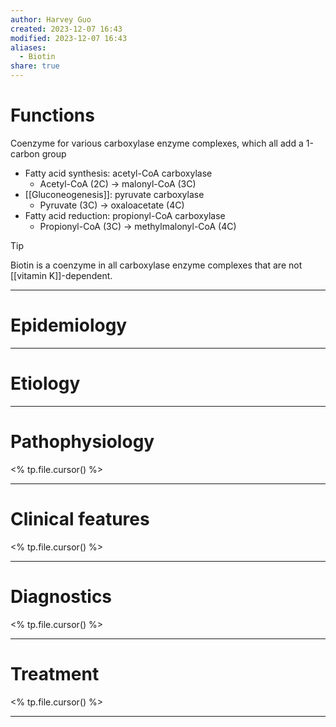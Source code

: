 ```yaml
---
author: Harvey Guo
created: 2023-12-07 16:43
modified: 2023-12-07 16:43
aliases:
  - Biotin
share: true
---
```

# Functions
Coenzyme for various carboxylase enzyme complexes, which all add a 1-carbon group
- Fatty acid synthesis: acetyl-CoA carboxylase
	- Acetyl-CoA (2C) → malonyl-CoA (3C)
- [[Gluconeogenesis]]: pyruvate carboxylase
	- Pyruvate (3C) → oxaloacetate (4C)
- Fatty acid reduction: propionyl-CoA carboxylase
	- Propionyl-CoA (3C) → methylmalonyl-CoA (4C)

>[!tip] 
>Biotin is a coenzyme in all carboxylase enzyme complexes that are not [[vitamin K]]-dependent.

---
# Epidemiology


---
# Etiology


---
# Pathophysiology
<% tp.file.cursor() %>

---
# Clinical features
<% tp.file.cursor() %>

---
# Diagnostics
<% tp.file.cursor() %>

---
# Treatment
<% tp.file.cursor() %>

---
